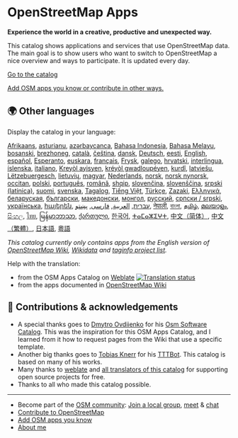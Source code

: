 # OpenStreetMap Apps

**Experience the world in a creative, productive and unexpected way.**

This catalog shows applications and services that use OpenStreetMap data. The main goal is to show users who want to switch to OpenStreetMap a nice overview and ways to participate. It is updated every day. 

[Go to the catalog](https://osm-apps.zottelig.ch)

[Add OSM apps you know or contribute in other ways.](https://wiki.openstreetmap.org/wiki/OSM_Apps_Catalog#How_to_document_a_new_software)

## 🌍 Other languages

Display the catalog in your language:

[Afrikaans](https://osm-apps.zottelig.ch/?lang=af),
[asturianu](https://osm-apps.zottelig.ch/?lang=ast),
[azərbaycanca](https://osm-apps.zottelig.ch/?lang=az),
[Bahasa Indonesia](https://osm-apps.zottelig.ch/?lang=id),
[Bahasa Melayu](https://osm-apps.zottelig.ch/?lang=ms),
[bosanski](https://osm-apps.zottelig.ch/?lang=bs),
[brezhoneg](https://osm-apps.zottelig.ch/?lang=br),
[català](https://osm-apps.zottelig.ch/?lang=ca),
[čeština](https://osm-apps.zottelig.ch/?lang=cs),
[dansk](https://osm-apps.zottelig.ch/?lang=da),
[Deutsch](https://osm-apps.zottelig.ch/?lang=de),
[eesti](https://osm-apps.zottelig.ch/?lang=et),
[English](https://osm-apps.zottelig.ch/?lang=en),
[español](https://osm-apps.zottelig.ch/?lang=es),
[Esperanto](https://osm-apps.zottelig.ch/?lang=eo),
[euskara](https://osm-apps.zottelig.ch/?lang=eu),
[français](https://osm-apps.zottelig.ch/?lang=fr),
[Frysk](https://osm-apps.zottelig.ch/?lang=fy),
[galego](https://osm-apps.zottelig.ch/?lang=gl),
[hrvatski](https://osm-apps.zottelig.ch/?lang=hr),
[interlingua](https://osm-apps.zottelig.ch/?lang=ia),
[íslenska](https://osm-apps.zottelig.ch/?lang=is),
[italiano](https://osm-apps.zottelig.ch/?lang=it),
[Kreyòl ayisyen](https://osm-apps.zottelig.ch/?lang=ht),
[kréyòl gwadloupéyen](https://osm-apps.zottelig.ch/?lang=gcf),
[kurdî](https://osm-apps.zottelig.ch/?lang=ku),
[latviešu](https://osm-apps.zottelig.ch/?lang=lv),
[Lëtzebuergesch](https://osm-apps.zottelig.ch/?lang=lb),
[lietuvių](https://osm-apps.zottelig.ch/?lang=lt),
[magyar](https://osm-apps.zottelig.ch/?lang=hu),
[Nederlands](https://osm-apps.zottelig.ch/?lang=nl),
[norsk](https://osm-apps.zottelig.ch/?lang=no),
[norsk nynorsk](https://osm-apps.zottelig.ch/?lang=nn),
[occitan](https://osm-apps.zottelig.ch/?lang=oc),
[polski](https://osm-apps.zottelig.ch/?lang=pl),
[português](https://osm-apps.zottelig.ch/?lang=pt),
[română](https://osm-apps.zottelig.ch/?lang=ro),
[shqip](https://osm-apps.zottelig.ch/?lang=sq),
[slovenčina](https://osm-apps.zottelig.ch/?lang=sk),
[slovenščina](https://osm-apps.zottelig.ch/?lang=sl),
[srpski (latinica)](https://osm-apps.zottelig.ch/?lang=sr-latn),
[suomi](https://osm-apps.zottelig.ch/?lang=fi),
[svenska](https://osm-apps.zottelig.ch/?lang=sv),
[Tagalog](https://osm-apps.zottelig.ch/?lang=tl),
[Tiếng Việt](https://osm-apps.zottelig.ch/?lang=vi),
[Türkçe](https://osm-apps.zottelig.ch/?lang=tr),
[Zazaki](https://osm-apps.zottelig.ch/?lang=diq),
[Ελληνικά](https://osm-apps.zottelig.ch/?lang=el),
[беларуская](https://osm-apps.zottelig.ch/?lang=be),
[български](https://osm-apps.zottelig.ch/?lang=bg),
[македонски](https://osm-apps.zottelig.ch/?lang=mk),
[монгол](https://osm-apps.zottelig.ch/?lang=mn),
[русский](https://osm-apps.zottelig.ch/?lang=ru),
[српски / srpski](https://osm-apps.zottelig.ch/?lang=sr),
[українська](https://osm-apps.zottelig.ch/?lang=uk),
[հայերեն](https://osm-apps.zottelig.ch/?lang=hy),
[עברית](https://osm-apps.zottelig.ch/?lang=he),
[العربية](https://osm-apps.zottelig.ch/?lang=ar),
[فارسی](https://osm-apps.zottelig.ch/?lang=fa),
[پښتو](https://osm-apps.zottelig.ch/?lang=ps),
[नेपाली](https://osm-apps.zottelig.ch/?lang=ne),
[বাংলা](https://osm-apps.zottelig.ch/?lang=bn),
[தமிழ்](https://osm-apps.zottelig.ch/?lang=ta),
[മലയാളം](https://osm-apps.zottelig.ch/?lang=ml),
[සිංහල](https://osm-apps.zottelig.ch/?lang=si),
[ไทย](https://osm-apps.zottelig.ch/?lang=th),
[မြန်မာဘာသာ](https://osm-apps.zottelig.ch/?lang=my),
[ქართული](https://osm-apps.zottelig.ch/?lang=ka),
[한국어](https://osm-apps.zottelig.ch/?lang=ko),
[ⵜⴰⵎⴰⵣⵉⵖⵜ](https://osm-apps.zottelig.ch/?lang=tzm),
[中文（简体）](https://osm-apps.zottelig.ch/?lang=zh-hans),
[中文（繁體）](https://osm-apps.zottelig.ch/?lang=zh-hant),
[日本語](https://osm-apps.zottelig.ch/?lang=ja),
[粵語](https://osm-apps.zottelig.ch/?lang=yue)

*This catalog currently only contains apps from the English version of [OpenStreetMap Wiki](https://wiki.openstreetmap.org/), [Wikidata](https://www.wikidata.org/) and [taginfo project list](https://taginfo.openstreetmap.org/projects).*

Help with the translation:

- from the OSM Apps Catalog on [Weblate](https://hosted.weblate.org/projects/osm-apps-catalog/osm-apps-catalog) <a href="https://hosted.weblate.org/engage/osm-apps-catalog/">
  <img src="https://hosted.weblate.org/widgets/osm-apps-catalog/-/svg-badge.svg" alt="Translation status" /></a>
- from the apps documented in [OpenStreetMap Wiki](https://wiki.openstreetmap.org/wiki/Wiki_Translation)

## 🙏 Contributions & acknowledgements

- A special thanks goes to [Dmytro Ovdiienko](https://sourceforge.net/u/ujos/profile/) for his [Osm Software Catalog](https://wiki.openstreetmap.org/wiki/Osm_Software_Catalog). This was the inspiration for this OSM Apps Catalog, and I learned from it how to request pages from the Wiki that use a specific template.
- Another big thanks goes to [Tobias Knerr](https://wiki.openstreetmap.org/wiki/User:Tordanik) for his [TTTBot](https://wiki.openstreetmap.org/wiki/User:TTTBot). This catalog is based on many of his works.
- Many thanks to [weblate](https://weblate.org/) and [all translators of this catalog](https://hosted.weblate.org/user/?q=%20contributes:osm-apps-catalog) for supporting open source projects for free.
- Thanks to all who made this catalog possible.

---

- Become part of the [OSM community](https://resultmaps.neis-one.org/oooc?layers=B&zoom=5&lat=47.6215&lon=7.5816&contributors=TTTTTT): [Join a local group](https://usergroups.openstreetmap.de/), [meet](https://osmcal.org/) & [chat](https://community.osm.be/)
- [Contribute to OpenStreetMap](https://wiki.openstreetmap.org/wiki/How_to_contribute)
- [Add OSM apps you know](https://wiki.openstreetmap.org/wiki/OSM_Apps_Catalog)
- [About me](https://wiki.openstreetmap.org/wiki/User:ToastHawaii)
